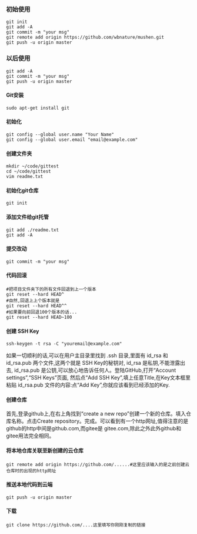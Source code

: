 ### 初始使用

```
git init
git add -A
git commit -m "your msg"
git remote add origin https://github.com/wbnature/mushen.git
git push -u origin master
```

### 以后使用

```
git add -A
git commit -m "your msg"
git push -u origin master
```



#### Git安装

~~~
sudo apt-get install git
~~~

#### 初始化

~~~
git config --global user.name "Your Name"
git config --global user.email "email@example.com"
~~~

#### 创建文件夹

~~~
mkdir ~/code/gittest
cd ~/code/gittest
vim readme.txt
~~~

#### 初始化git仓库

~~~
git init
~~~

#### 添加文件给git托管

~~~
git add ./readme.txt
git add -A             
~~~

#### 提交改动

~~~
git commit -m "your msg"
~~~

#### 代码回滚

~~~
#把项目文件夹下的所有文件回退到上一个版本
git reset --hard HEAD^
#自然,回退上上个版本就是
git reset --hard HEAD^^
#如果要向前回退100个版本的话...
git reset --hard HEAD~100
~~~

#### 创建 SSH Key

~~~
ssh-keygen -t rsa -C "youremail@example.com"
~~~

如果一切顺利的话,可以在用户主目录里找到 .ssh 目录,里面有 id_rsa 和 id_rsa.pub 两个文件,这两个就是
SSH Key的秘钥对, id_rsa 是私钥,不能泄露出去, id_rsa.pub 是公钥,可以放心地告诉任何人。登陆GitHub,打开“Account settings”,“SSH Keys”页面, 然后点“Add SSH Key”,填上任意Title,在Key文本框里粘贴 id_rsa.pub 文件的内容:点“Add Key”,你就应该看到已经添加的Key.

#### 创建仓库

首先,登录github上,在右上角找到“create a new repo”创建一个新的仓库。填入仓库名称。点击Create
repository。完成。可以看到有一个http网址,值得注意的是github的http中间是github.com,而gitee是
gitee.com,除此之外此外github和gitee用法完全相同。

#### 将本地仓库关联至新创建的云仓库

~~~
git remote add origin https://github.com/......#这里应该输入的是之前创建云仓库时的出现的http网址
~~~

#### 推送本地代码到云端

~~~
git push -u origin master
~~~
#### 下载

~~~
git clone https://github.com/....这里填写你刚刚复制的链接
~~~